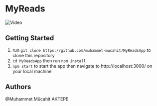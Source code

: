 # MyReads

![Video](https://github.com/muhammet-mucahit/MyReadsApp/blob/master/docs/myreads.gif)

## Getting Started

1. run `git clone https://github.com/muhammet-mucahit/MyReadsApp` to clone this repository
2. `cd MyReadsApp` then run `npm install`
3. `npm start` to start the app then navigate to http://localhost:3000/ on your local machine

## Authors

@Muhammet Mücahit AKTEPE
